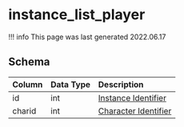 # instance_list_player

!!! info
	This page was last generated 2022.06.17

## Schema

| Column | Data Type | Description |
| :--- | :--- | :--- |
| id | int | [Instance Identifier](instance_list.md) |
| charid | int | [Character Identifier](../../schema/characters/character_data.md) |

